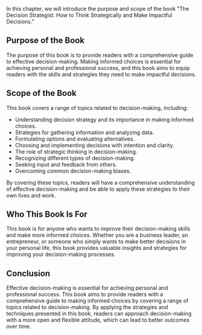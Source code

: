 
In this chapter, we will introduce the purpose and scope of the book "The Decision Strategist: How to Think Strategically and Make Impactful Decisions."

Purpose of the Book
-------------------

The purpose of this book is to provide readers with a comprehensive guide to effective decision-making. Making informed choices is essential for achieving personal and professional success, and this book aims to equip readers with the skills and strategies they need to make impactful decisions.

Scope of the Book
-----------------

This book covers a range of topics related to decision-making, including:

* Understanding decision strategy and its importance in making informed choices.
* Strategies for gathering information and analyzing data.
* Formulating options and evaluating alternatives.
* Choosing and implementing decisions with intention and clarity.
* The role of strategic thinking in decision-making.
* Recognizing different types of decision-making.
* Seeking input and feedback from others.
* Overcoming common decision-making biases.

By covering these topics, readers will have a comprehensive understanding of effective decision-making and be able to apply these strategies to their own lives and work.

Who This Book Is For
--------------------

This book is for anyone who wants to improve their decision-making skills and make more informed choices. Whether you are a business leader, an entrepreneur, or someone who simply wants to make better decisions in your personal life, this book provides valuable insights and strategies for improving your decision-making processes.

Conclusion
----------

Effective decision-making is essential for achieving personal and professional success. This book aims to provide readers with a comprehensive guide to making informed choices by covering a range of topics related to decision-making. By applying the strategies and techniques presented in this book, readers can approach decision-making with a more open and flexible attitude, which can lead to better outcomes over time.
